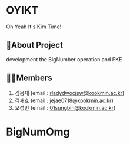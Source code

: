 # OYIKT

  Oh Yeah It's Kim Time!

## 📄About Project

  development the BigNumber operation and PKE
  
## 👨‍💻Members

  1. 김용재 (email : rladydwocjsw@kookmin.ac.kr)
  2. 김재효 (email : jejae0718@kookmin.ac.kr)
  3. 오성빈 (email : 01sungbin@kookmin.ac.kr)

# BigNumOmg
